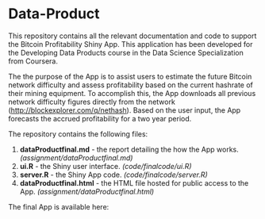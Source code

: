 Data-Product
============

This repository contains all the relevant documentation and code to support the Bitcoin Profitability Shiny App. This application has been developed for the Developing Data Products course in the Data Science Specialization from Coursera. 

The the purpose of the App is to assist users to estimate the future Bitcoin network difficulty and assess profitability based on the current hashrate of their mining equipment. To accomplish this, the App downloads all previous network difficulty figures directly from the network (http://blockexplorer.com/q/nethash). Based on the user input, the App forecasts the accrued profitability for a two year period.

The repository contains the following files:

1. **dataProductfinal.md** - the report detailing the how the App works. *(assignment/dataProductfinal.md)*
2. **ui.R** - the Shiny user interface. *(code/finalcode/ui.R)*
3. **server.R** - the Shiny App code. *(code/finalcode/server.R)*
4. **dataProductfinal.html** - the HTML file hosted for public access to the App. *(assignment/dataProductfinal.html)*

The final App is available here: <INSERT FINAL LINK> 